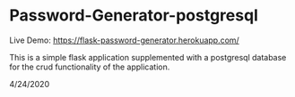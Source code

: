 # Password-Generator-postgresql

Live Demo: https://flask-password-generator.herokuapp.com/

This is a simple flask application supplemented with a postgresql database for the crud functionality of the application. 

4/24/2020
